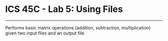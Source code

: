 # ICS 45C - Lab 5: Using Files
<hr></hr>


Performs basic matrix operations (addition, subtraction, multiplication) given two input files and an output file.

